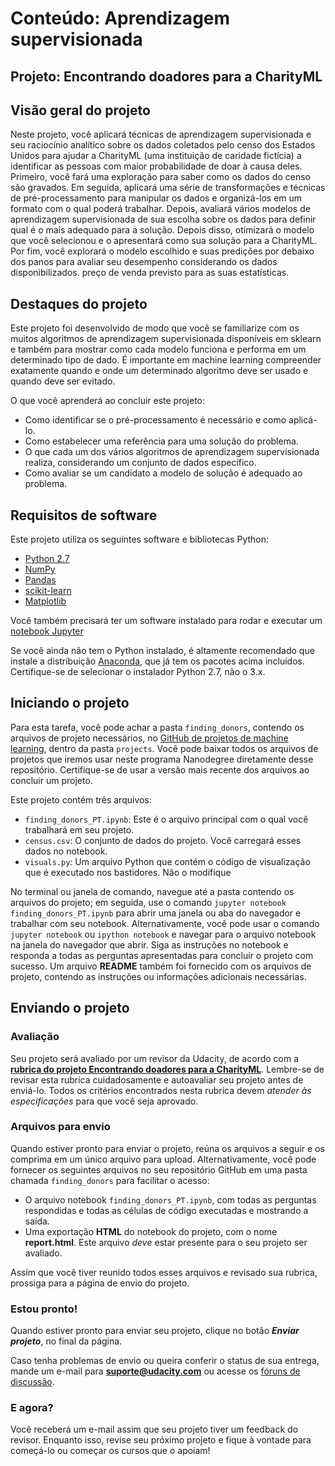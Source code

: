 # Conteúdo: Aprendizagem supervisionada
## Projeto: Encontrando doadores para a CharityML

## Visão geral do projeto
Neste projeto, você aplicará técnicas de aprendizagem supervisionada e seu raciocínio analítico sobre os dados coletados pelo censo dos Estados Unidos para ajudar a CharityML (uma instituição de caridade fictícia) a identificar as pessoas com maior probabilidade de doar à causa deles. Primeiro, você fará uma exploração para saber como os dados do censo são gravados. Em seguida, aplicará uma série de transformações e técnicas de pré-processamento para manipular os dados e organizá-los em um formato com o qual poderá trabalhar. Depois, avaliará vários modelos de aprendizagem supervisionada de sua escolha sobre os dados para definir qual é o mais adequado para a solução. Depois disso, otimizará o modelo que você selecionou e o apresentará como sua solução para a CharityML. Por fim, você explorará o modelo escolhido e suas predições por debaixo dos panos para avaliar seu desempenho considerando os dados disponibilizados.
preço de venda previsto para as suas estatísticas.

## Destaques do projeto
Este projeto foi desenvolvido de modo que você se familiarize com os muitos algoritmos de aprendizagem supervisionada disponíveis em sklearn e também para mostrar como cada modelo funciona e performa em um determinado tipo de dado. É importante em machine learning compreender exatamente quando e onde um determinado algoritmo deve ser usado e quando deve ser evitado.

O que você aprenderá ao concluir este projeto:
- Como identificar se o pré-processamento é necessário e como aplicá-lo.
- Como estabelecer uma referência para uma solução do problema.
- O que cada um dos vários algoritmos de aprendizagem supervisionada realiza, considerando um conjunto de dados específico.
- Como avaliar se um candidato a modelo de solução é adequado ao problema.

## Requisitos de software

Este projeto utiliza os seguintes software e bibliotecas Python:

- [Python 2.7](https://www.python.org/download/releases/2.7/)
- [NumPy](http://www.numpy.org/)
- [Pandas](http://pandas.pydata.org/)
- [scikit-learn](http://scikit-learn.org/stable/)
- [Matplotlib](http://matplotlib.org/)

Você também precisará ter um software instalado para rodar e executar um [notebook Jupyter](http://ipython.org/notebook.html)

Se você ainda não tem o Python instalado, é altamente recomendado que instale a distribuição [Anaconda](http://continuum.io/downloads), que já tem os pacotes acima incluídos. Certifique-se de selecionar o instalador Python 2.7, não o 3.x.

## Iniciando o projeto

Para esta tarefa, você pode achar a pasta `finding_donors`, contendo os arquivos de projeto necessários, no [GitHub de projetos de machine learning](https://github.com/udacity/br-machine-learning), dentro da pasta `projects`. Você pode baixar todos os arquivos de projetos que iremos usar neste programa Nanodegree diretamente desse repositório. Certifique-se de usar a versão mais recente dos arquivos ao concluir um projeto.

Este projeto contém três arquivos:

- `finding_donors_PT.ipynb`: Este é o arquivo principal com o qual você trabalhará em seu projeto.
- `census.csv`: O conjunto de dados do projeto. Você carregará esses dados no notebook.
- `visuals.py`: Um arquivo Python que contém o código de visualização que é executado nos bastidores. Não o modifique

No terminal ou janela de comando, navegue até a pasta contendo os arquivos do projeto; em seguida, use o comando `jupyter notebook finding_donors_PT.ipynb` para abrir uma janela ou aba do navegador e trabalhar com seu notebook. Alternativamente, você pode usar o comando `jupyter notebook` ou `ipython notebook` e navegar para o arquivo notebook na janela do navegador que abrir. Siga as instruções no notebook e responda a todas as perguntas apresentadas para concluir o projeto com sucesso. Um arquivo **README** também foi fornecido com os arquivos de projeto, contendo as instruções ou informações adicionais necessárias. 

## Enviando o projeto

### Avaliação
Seu projeto será avaliado por um revisor da Udacity, de acordo com a **<a href="https://review.udacity.com/#!/rubrics/1499/view" target="_blank">rubrica do projeto Encontrando doadores para a CharityML</a>**. Lembre-se de revisar esta rubrica cuidadosamente e autoavaliar seu projeto antes de enviá-lo. Todos os critérios encontrados nesta rubrica devem *atender às especificações* para que você seja aprovado.

### Arquivos para envio
Quando estiver pronto para enviar o projeto, reúna os arquivos a seguir e os comprima em um único arquivo para upload. Alternativamente, você pode fornecer os seguintes arquivos no seu repositório GitHub em uma pasta chamada `finding_donors` para facilitar o acesso:
 - O arquivo notebook `finding_donors_PT.ipynb`, com todas as perguntas respondidas e todas as células de código executadas e mostrando a saída.
 - Uma exportação **HTML** do notebook do projeto, com o nome **report.html**. Este arquivo *deve* estar presente para o seu projeto ser avaliado.

Assim que você tiver reunido todos esses arquivos e revisado sua rubrica, prossiga para a página de envio do projeto.

### Estou pronto!
Quando estiver pronto para enviar seu projeto, clique no botão ***Enviar projeto***, no final da página.

Caso tenha problemas de envio ou queira conferir o status de sua entrega, mande um e-mail para **suporte@udacity.com** ou acesse os <a href="http://discussions.udacity.com" target="_blank">fóruns de discussão</a>.

### E agora?
Você receberá um e-mail assim que seu projeto tiver um feedback do revisor. Enquanto isso, revise seu próximo projeto e fique à vontade para começá-lo ou começar os cursos que o apoiam!
